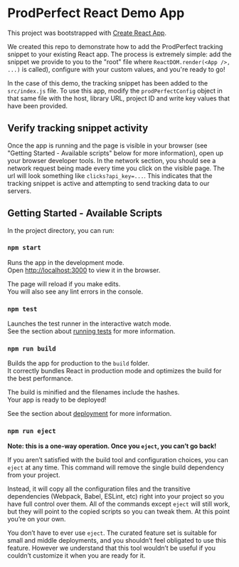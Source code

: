 # ProdPerfect React Demo App

This project was bootstrapped with [Create React App](https://github.com/facebook/create-react-app).

We created this repo to demonstrate how to add the ProdPerfect tracking snippet to your existing React app.  The process is extremely simple: add the snippet we provide to you to the "root" file where `ReactDOM.render(<App />, ...)` is called), configure with your custom values, and you're ready to go!

In the case of this demo, the tracking snippet has been added to the `src/index.js` file.  To use this app, modify the `prodPerfectConfig` object in that same file with the host, library URL, project ID and write key values that have been provided.

## Verify tracking snippet activity

Once the app is running and the page is visible in your browser (see "Getting Started - Available scripts" below for more information), open up your browser developer tools.  In the network section, you should see a network request being made every time you click on the visible page. The url will look something like `clicks?api_key=...`.  This indicates that the tracking snippet is active and attempting to send tracking data to our servers.

## Getting Started - Available Scripts

In the project directory, you can run:

### `npm start`

Runs the app in the development mode.<br>
Open [http://localhost:3000](http://localhost:3000) to view it in the browser.

The page will reload if you make edits.<br>
You will also see any lint errors in the console.

### `npm test`

Launches the test runner in the interactive watch mode.<br>
See the section about [running tests](https://facebook.github.io/create-react-app/docs/running-tests) for more information.

### `npm run build`

Builds the app for production to the `build` folder.<br>
It correctly bundles React in production mode and optimizes the build for the best performance.

The build is minified and the filenames include the hashes.<br>
Your app is ready to be deployed!

See the section about [deployment](https://facebook.github.io/create-react-app/docs/deployment) for more information.

### `npm run eject`

**Note: this is a one-way operation. Once you `eject`, you can’t go back!**

If you aren’t satisfied with the build tool and configuration choices, you can `eject` at any time. This command will remove the single build dependency from your project.

Instead, it will copy all the configuration files and the transitive dependencies (Webpack, Babel, ESLint, etc) right into your project so you have full control over them. All of the commands except `eject` will still work, but they will point to the copied scripts so you can tweak them. At this point you’re on your own.

You don’t have to ever use `eject`. The curated feature set is suitable for small and middle deployments, and you shouldn’t feel obligated to use this feature. However we understand that this tool wouldn’t be useful if you couldn’t customize it when you are ready for it.

